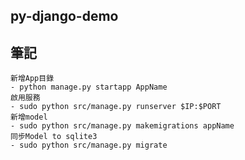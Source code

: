 ## py-django-demo

## 筆記

    新增App目錄
    - python manage.py startapp AppName
    啟用服務
    - sudo python src/manage.py runserver $IP:$PORT
    新增model 
    - sudo python src/manage.py makemigrations appName
    同步Model to sqlite3
    - sudo python src/manage.py migrate
